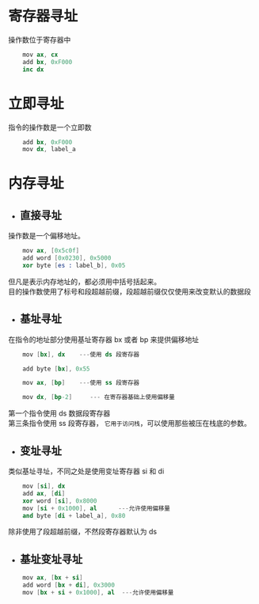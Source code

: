 # 寄存器寻址
操作数位于寄存器中
```s
    mov ax, cx
    add bx, 0xF000
    inc dx
```

# 立即寻址
指令的操作数是一个立即数
```s
    add bx, 0xF000
    mov dx, label_a
```

# 内存寻址
- ## 直接寻址
操作数是一个偏移地址。
```s
    mov ax, [0x5c0f]
    add word [0x0230], 0x5000
    xor byte [es : label_b], 0x05
```
但凡是表示内存地址的，都必须用中括号括起来。  
目的操作数使用了标号和段超越前缀，段超越前缀仅仅使用来改变默认的数据段
- ## 基址寻址
在指令的地址部分使用基址寄存器 bx 或者 bp 来提供偏移地址
```s
    mov [bx], dx    ---使用 ds 段寄存器

    add byte [bx], 0x55 

    mov ax, [bp]    ---使用 ss 段寄存器

    mov dx, [bp-2]     --- 在寄存器基础上使用偏移量
```
第一个指令使用 ds 数据段寄存器  
第三条指令使用 ss 段寄存器， `它用于访问栈`，可以使用那些被压在栈底的参数。
- ## 变址寻址
类似基址寻址，不同之处是使用变址寄存器 si 和 di
```s
    mov [si], dx
    add ax, [di]
    xor word [si], 0x8000
    mov [si + 0x1000], al      ---允许使用偏移量
    and byte [di + label_a], 0x80
```
除非使用了段超越前缀，不然段寄存器默认为 ds
- ## 基址变址寻址
```s
    mov ax, [bx + si]
    add word [bx + di], 0x3000
    mov [bx + si + 0x1000], al  ---允许使用偏移量
```